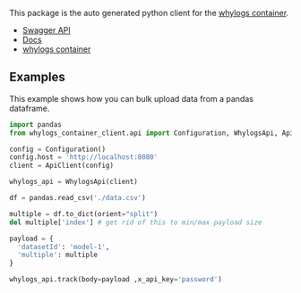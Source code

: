 This package is the auto generated python client for the [whylogs container](https://github.com/whylabs/whylogs-container/).

- [Swagger API](https://whylabs.github.io/whylogs-container-docs/whylogs-container)
- [Docs](https://docs.whylabs.ai/docs/integrations-whylogs-container/)
- [whylogs container](https://github.com/whylabs/whylogs-container/)

## Examples

This example shows how you can bulk upload data from a pandas dataframe.

```python
import pandas
from whylogs_container_client.api import Configuration, WhylogsApi, ApiClient

config = Configuration()
config.host = 'http://localhost:8080'
client = ApiClient(config)

whylogs_api = WhylogsApi(client)

df = pandas.read_csv('./data.csv')

multiple = df.to_dict(orient="split")
del multiple['index'] # get rid of this to min/max payload size

payload = {
  'datasetId': 'model-1',
  'multiple': multiple
}

whylogs_api.track(body=payload ,x_api_key='password')
```

